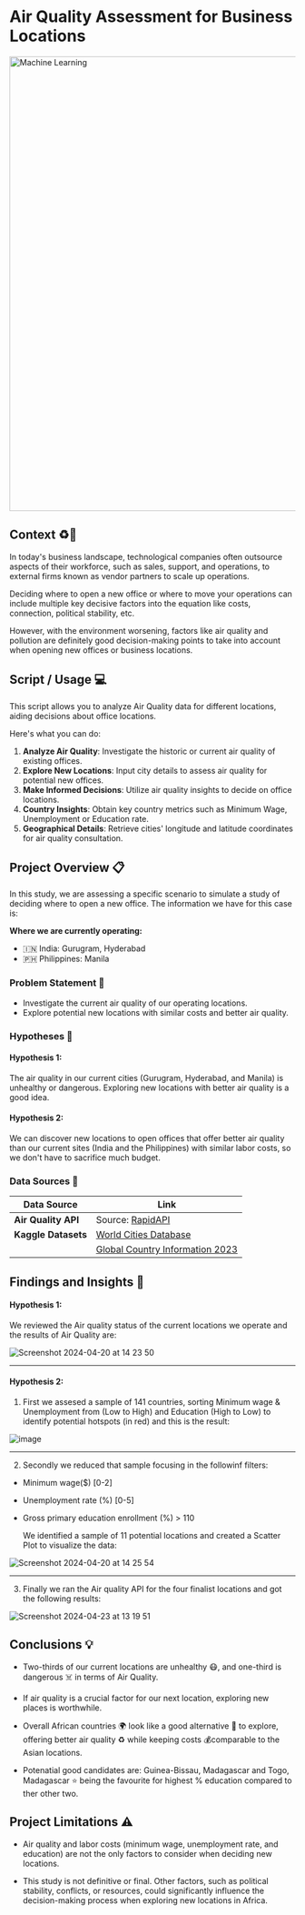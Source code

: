 # Air Quality Assessment for Business Locations

<img src="https://www.epa.gov/sites/default/files/styles/medium/public/2021-05/aqaw_2021_0.png?itok=dMP6C0bR" alt="Machine Learning" width="800">

## Context ♻️🏢

In today's business landscape, technological companies often outsource aspects of their workforce, such as sales, support, and operations, to external firms known as vendor partners to scale up operations.

Deciding where to open a new office or where to move your operations can include multiple key decisive factors into the equation like costs, connection, political stability, etc.

However, with the environment worsening, factors like air quality and pollution are definitely good decision-making points to take into account when opening new offices or business locations.

## Script / Usage 💻

This script allows you to analyze Air Quality data for different locations, aiding decisions about office locations. 

Here's what you can do:

1. **Analyze Air Quality**: Investigate the historic or current air quality of existing offices.
2. **Explore New Locations**: Input city details to assess air quality for potential new offices.
3. **Make Informed Decisions**: Utilize air quality insights to decide on office locations.
4. **Country Insights**: Obtain key country metrics such as Minimum Wage, Unemployment or Education rate. 
5. **Geographical Details**: Retrieve cities' longitude and latitude coordinates for air quality consultation.

## Project Overview 📋

In this study, we are assessing a specific scenario to simulate a study of deciding where to open a new office. The information we have for this case is:

**Where we are currently operating:**
- 🇮🇳 India: Gurugram, Hyderabad
- 🇵🇭 Philippines: Manila

### Problem Statement 🤔

- Investigate the current air quality of our operating locations.
- Explore potential new locations with similar costs and better air quality.

### Hypotheses 💭

#### Hypothesis 1:
The air quality in our current cities (Gurugram, Hyderabad, and Manila) is unhealthy or dangerous. Exploring new locations with better air quality is a good idea.

#### Hypothesis 2:
We can discover new locations to open offices that offer better air quality than our current sites (India and the Philippines) with similar labor costs, so we don't have to sacrifice much budget.

### Data Sources 💾 

| Data Source     | Link                                                  |
|-----------------|-------------------------------------------------------|
| **Air Quality API** | Source: [RapidAPI](https://rapidapi.com/weatherbit/api/air-quality/details)                                           |                                          |
| **Kaggle Datasets** | [World Cities Database](https://www.kaggle.com/datasets/max-mind/world-cities-database) |
|                  | [Global Country Information 2023](https://zenodo.org/records/8165229)    


## Findings and Insights 🎯

#### Hypothesis 1:

We reviewed the Air quality status of the current locations we operate and the results of Air Quality are:

![Screenshot 2024-04-20 at 14 23 50](https://github.com/davarques/Air-Quality-Analysis/assets/160759223/cdab1b94-7291-468b-8ecb-0439416f3c57)

---

#### Hypothesis 2:

1) First we assesed a sample of 141 countries, sorting Minimum wage & Unemployment from (Low to High) and Education 
(High to Low) to identify potential hotspots (in red) and this is the result:

![image](https://github.com/davarques/Air-Quality-Analysis/assets/160759223/9f7f0281-927a-467a-81d7-9c8347d54be3)

---

2) Secondly we reduced that sample focusing in the followinf filters:

- Minimum wage($) [0-2]
- Unemployment rate (%) [0-5]
- Gross primary education enrollment (%) > 110

  We identified a sample of 11 potential locations and created a Scatter Plot to visualize the data:

![Screenshot 2024-04-20 at 14 25 54](https://github.com/davarques/Air-Quality-Analysis/assets/160759223/61d58a9e-e04b-48c2-af68-b87f23657f9b)

---

3) Finally we ran the Air quality API for the four finalist locations and got the following results:

![Screenshot 2024-04-23 at 13 19 51](https://github.com/davarques/Air-Quality-Analysis/assets/160759223/f0a430bf-e02f-4960-aafa-7d2f9f5b0fc0)

## Conclusions 💡

- Two-thirds of our current locations are unhealthy 😷, and one-third is dangerous ☠️ in terms of Air Quality.
  
- If air quality is a crucial factor for our next location, exploring new places is worthwhile.
  
- Overall African countries 🌍 look like a good alternative 🔄 to explore, offering better air quality ♻️ while keeping costs 💰comparable to the Asian locations.
  
- Potenatial good candidates are: Guinea-Bissau, Madagascar and Togo, Madagascar ⭐ being the favourite for highest % education compared to ther other two. 

## Project Limitations ⚠️
- Air quality and labor costs (minimum wage, unemployment rate, and education) are not the only factors to consider when deciding new locations.
  
- This study is not definitive or final. Other factors, such as political stability, conflicts, or resources, could significantly influence the decision-making process when exploring new locations in Africa.
